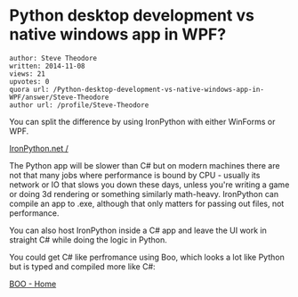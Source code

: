 # Python desktop development vs native windows app in WPF?

	author: Steve Theodore
	written: 2014-11-08
	views: 21
	upvotes: 0
	quora url: /Python-desktop-development-vs-native-windows-app-in-WPF/answer/Steve-Theodore
	author url: /profile/Steve-Theodore


You can split the difference by using IronPython with either WinForms or WPF. 

[IronPython.net /](http://ironpython.net/)

The Python app will be slower than C# but on modern machines there are not that many jobs where performance is bound by CPU - usually its network or IO that slows you down these days, unless you're writing a game or doing 3d rendering or something similarly math-heavy. IronPython can compile an app to .exe, although that only matters for passing out files, not performance.

You can also host IronPython inside a C# app and leave the UI work in straight C# while doing the logic in Python.

You could get C# like perfromance using Boo, which looks a lot like Python but is typed and compiled more like C#:

[BOO - Home](http://boo.codehaus.org/)

